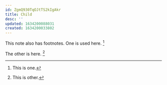 ```yaml
---
id: ZgmQ930TqOJtTS2kIgAkr
title: Child
desc: ''
updated: 1634200088031
created: 1634200033802
---
```




This note also has footnotes. One is used here. [^one]

The other is here. [^other]



[^one]: This is one.

[^other]: This is other.
